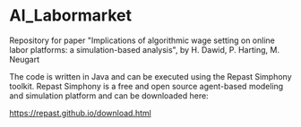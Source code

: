 # AI_Labormarket
Repository for paper "Implications of algorithmic wage setting on online labor platforms: a simulation-based analysis", by H. Dawid, P. Harting, M. Neugart

The code is written in Java and can be executed using the Repast Simphony toolkit. Repast Simphony is a free and open source agent-based modeling and simulation platform and can be downloaded here:

https://repast.github.io/download.html
